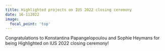 ```yaml
---
title: Highlighted projects on IUS 2022 closing ceremony
date: 16-112022
image:
  focal_point: 'top'
---
```


Congratulations to Konstantina Papangelopoulou and Sophie Heymans for being Highlighted on IUS 2022 closing ceremony!
